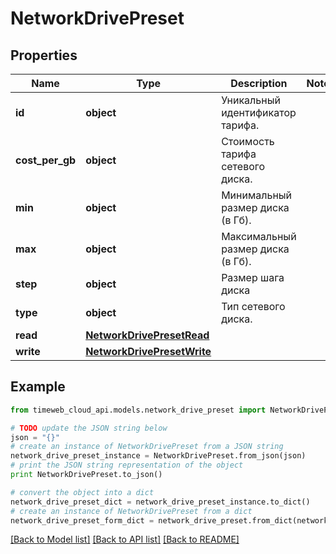 # NetworkDrivePreset


## Properties
Name | Type | Description | Notes
------------ | ------------- | ------------- | -------------
**id** | **object** | Уникальный идентификатор тарифа. | 
**cost_per_gb** | **object** | Стоимость тарифа сетевого диска. | 
**min** | **object** | Минимальный размер диска (в Гб). | 
**max** | **object** | Максимальный размер диска (в Гб). | 
**step** | **object** | Размер шага диска | 
**type** | **object** | Тип сетевого диска. | 
**read** | [**NetworkDrivePresetRead**](NetworkDrivePresetRead.md) |  | 
**write** | [**NetworkDrivePresetWrite**](NetworkDrivePresetWrite.md) |  | 

## Example

```python
from timeweb_cloud_api.models.network_drive_preset import NetworkDrivePreset

# TODO update the JSON string below
json = "{}"
# create an instance of NetworkDrivePreset from a JSON string
network_drive_preset_instance = NetworkDrivePreset.from_json(json)
# print the JSON string representation of the object
print NetworkDrivePreset.to_json()

# convert the object into a dict
network_drive_preset_dict = network_drive_preset_instance.to_dict()
# create an instance of NetworkDrivePreset from a dict
network_drive_preset_form_dict = network_drive_preset.from_dict(network_drive_preset_dict)
```
[[Back to Model list]](../README.md#documentation-for-models) [[Back to API list]](../README.md#documentation-for-api-endpoints) [[Back to README]](../README.md)


